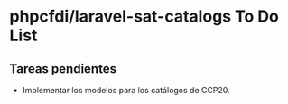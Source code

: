 # phpcfdi/laravel-sat-catalogs To Do List

## Tareas pendientes

- Implementar los modelos para los catálogos de CCP20.
